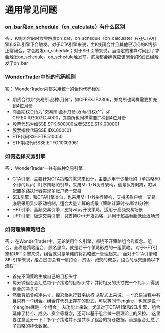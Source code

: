 # 通用常见问题


### on_bar和on_schedule（on_calculate）有什么区别
答：
K线闭合的时候会触发on_bar，on_schedule（on_calculate）只在CTA引擎和SEL引擎下会触发。对于CTA引擎来说，主K线闭合并且其他已订阅的K线都正常闭合，才会触发on_schedule；对于SEL引擎来说，当设定的重算时间到了才会触发on_schedule。on_schedule触发前，底层都会确保应该闭合的K线已经触发了on_bar

### WonderTrader中标的代码规则
答：
WonderTrader内部采用统一的合约代码标准：
* 期货合约为“交易所.品种.月份”，如CFFEX.IF.2306，郑商所也同样需要扩充到4位月份
* 商品期权合约为“交易所.品种月份.方向.行权价”，如CFFEX.IO2007.C.4000，郑商所也同样需要扩种到4位月份
* 股票代码为如SSE.STK.600000或者SZSE.STK.000001
* 股票指数代码SSE.IDX.000001
* ETF代码SSE.ETF.510050
* ETF期权代码SSE.ETFO.10003961

### 如何选择交易引擎
答：
WonderTrader一共有四种交易引擎：
* CTA引擎，主要针对CTA策略的需求来设计，主要适用于少量标的（单策略50个标的以内）时序策略的引擎，采用M+1+N执行架构，信号执行剥离，可以配置多路执行器实现多账户统一交易
* SEL引擎，和CTA引擎类似，也采用M+1+N执行架构，支持多账户统一交易。底层采用异步驱动机制，适合大量计算的场景（策略计算时长超过1分钟）
* HFT引擎，高频交易引擎，支持wtpy开发策略，适用于高频交易场景
* UFT引擎，极速交易引擎，只支持C++开发策略，适用于超高频超低延迟场景

### 如何理解策略组合
答：
在WonderTrader中，无论使用什么引擎，都绕不开策略组合的概念。组合，全称是策略组合，顾名思义，就是若干个策略形成的一组策略。
对于HFT引擎和UFT引擎来说，组合就只是单纯的将策略统一管理起来。
而对于CTA引擎和SEL引擎来说，组合层面会有一层持仓、资金、成交的概念。组合的成交遵循以下流程：
* 首先不同策略生成自己的目标头寸
* 每分钟组合会汇总每个子策略的目标头寸，并将相反的头寸做一个轧平，得到组合的净头寸
* 然后将组合的净头寸，提交给执行器来执行
从形式上来说，一个交易进程中有且只有一个组合。组合在代码上存在的形式，可以等同于engine，也就是说一个engine就是一个组合。
从功能上来说，尤其对于CTA引擎和SEL引擎，组合延伸了持仓、成交、资金等概念，还可以基于组合做一层理论上的风控。
这里要注意区分一下：多个子策略并不是共享了组合的持仓数据，而是组合汇总了子策略的持仓数据。